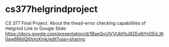 # cs377helgrindproject
CS 377 Final Project. About the thead-error checking capabilities of Helgrind
Link to Google Slide:
https://docs.google.com/presentation/d/1BaeQvUlVVUbYbJ9ZEoNYnDEd_9t0aw6MslQt0oloXmk/edit?usp=sharing
